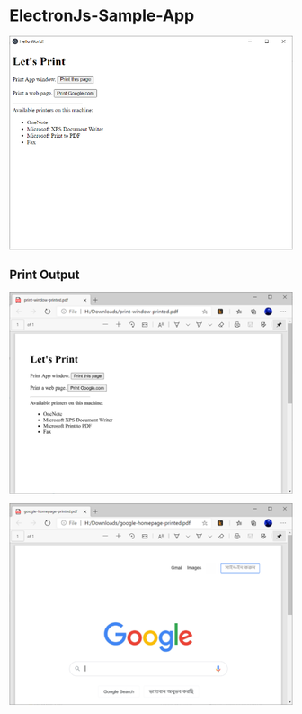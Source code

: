 # ElectronJs-Sample-App

![app-print-window](app-screenshots/app-print-window.PNG)

## Print Output

![print-result--app-print-window-printed-to-pdf](app-screenshots/print-result--app-print-window-printed-to-pdf.png)

![print-result--google.com-printed-to-pdf](app-screenshots/print-result--google.com-printed-to-pdf.png)
